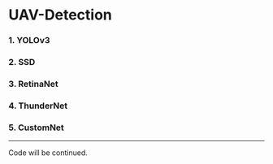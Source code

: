 # UAV-Detection

### 1. YOLOv3
### 2. SSD
### 3. RetinaNet
### 4. ThunderNet
### 5. CustomNet

---
Code will be continued.